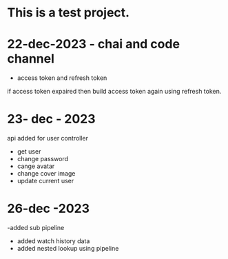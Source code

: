 # This is a test project.

# 22-dec-2023 - chai and code channel 
- access token and refresh token

if access token expaired then build access token again using refresh token.

#  23- dec - 2023 

api added for user controller 

- get user 
- change password
- cange avatar
- change cover image
- update current user

# 26-dec -2023

-added sub pipeline 
- added watch history data
- added nested lookup using pipeline